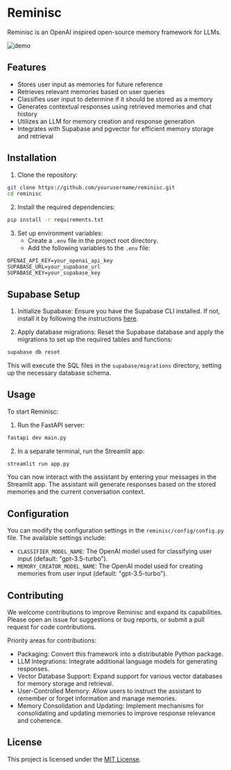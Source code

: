 # Reminisc

Reminisc is an OpenAI inspired open-source memory framework for LLMs.

![demo](assets/demo.gif)

## Features

- Stores user input as memories for future reference
- Retrieves relevant memories based on user queries
- Classifies user input to determine if it should be stored as a memory
- Generates contextual responses using retrieved memories and chat history
- Utilizes an LLM for memory creation and response generation
- Integrates with Supabase and pgvector for efficient memory storage and retrieval

## Installation

1. Clone the repository:

```bash
git clone https://github.com/yourusername/reminisc.git
cd reminisc
```

2. Install the required dependencies:

```bash
pip install -r requirements.txt
```

3. Set up environment variables:
   - Create a `.env` file in the project root directory.
   - Add the following variables to the `.env` file:

```
OPENAI_API_KEY=your_openai_api_key
SUPABASE_URL=your_supabase_url
SUPABASE_KEY=your_supabase_key
```

## Supabase Setup

1. Initialize Supabase: Ensure you have the Supabase CLI installed. If not, install it by following the instructions [here](https://supabase.io/docs/guides/cli).

2. Apply database migrations: Reset the Supabase database and apply the migrations to set up the required tables and functions:

```bash
supabase db reset
```

This will execute the SQL files in the `supabase/migrations` directory, setting up the necessary database schema.

## Usage

To start Reminisc:

1. Run the FastAPI server:

```bash
fastapi dev main.py
```

2. In a separate terminal, run the Streamlit app:

```bash
streamlit run app.py
```

You can now interact with the assistant by entering your messages in the Streamlit app. The assistant will generate responses based on the stored memories and the current conversation context.

## Configuration

You can modify the configuration settings in the `reminisc/config/config.py` file. The available settings include:

- `CLASSIFIER_MODEL_NAME`: The OpenAI model used for classifying user input (default: "gpt-3.5-turbo").
- `MEMORY_CREATOR_MODEL_NAME`: The OpenAI model used for creating memories from user input (default: "gpt-3.5-turbo").

## Contributing

We welcome contributions to improve Reminisc and expand its capabilities. Please open an issue for suggestions or bug reports, or submit a pull request for code contributions.

Priority areas for contributions:

- Packaging: Convert this framework into a distributable Python package.
- LLM Integrations: Integrate additional language models for generating responses.
- Vector Database Support: Expand support for various vector databases for memory storage and retrieval.
- User-Controlled Memory: Allow users to instruct the assistant to remember or forget information and manage memories.
- Memory Consolidation and Updating: Implement mechanisms for consolidating and updating memories to improve response relevance and coherence.

## License

This project is licensed under the [MIT License](LICENSE).
